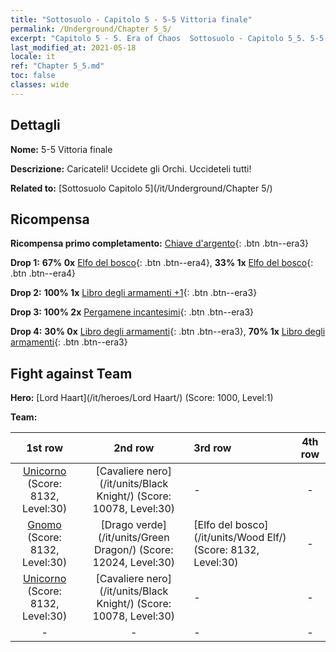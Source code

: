 ```yaml
---
title: "Sottosuolo - Capitolo 5 - 5-5 Vittoria finale"
permalink: /Underground/Chapter 5_5/
excerpt: "Capitolo 5 - 5. Era of Chaos  Sottosuolo - Capitolo 5_5. 5-5 Vittoria finale"
last_modified_at: 2021-05-18
locale: it
ref: "Chapter 5_5.md"
toc: false
classes: wide
---
```


## Dettagli

 **Nome:** 5-5 Vittoria finale

 **Descrizione:** Caricateli! Uccidete gli Orchi. Uccideteli tutti!

 **Related to:** [Sottosuolo Capitolo 5](/it/Underground/Chapter 5/)

## Ricompensa

 **Ricompensa primo completamento:** [Chiave d'argento](/ItemsIT/con_693/){: .btn .btn--era3}

 **Drop 1:** **67% 0x** [Elfo del bosco](/ItemsIT/unt_201/){: .btn .btn--era4}, **33% 1x** [Elfo del bosco](/ItemsIT/unt_201/){: .btn .btn--era4}

 **Drop 2:** **100% 1x** [Libro degli armamenti +1](/ItemsIT/mat_25/){: .btn .btn--era3}

 **Drop 3:** **100% 2x** [Pergamene incantesimi](/ItemsIT/con_694/){: .btn .btn--era3}

 **Drop 4:** **30% 0x** [Libro degli armamenti](/ItemsIT/mat_18/){: .btn .btn--era3}, **70% 1x** [Libro degli armamenti](/ItemsIT/mat_18/){: .btn .btn--era3}


## Fight against Team
 **Hero:** [Lord Haart](/it/heroes/Lord Haart/) (Score: 1000, Level:1)

 **Team:**


  | 1st row | 2nd row | 3rd row | 4th row |
  |:----:|:----:|:----|:----:|
  | [Unicorno](/it/units/Unicorn/) (Score: 8132, Level:30)  | [Cavaliere nero](/it/units/Black Knight/) (Score: 10078, Level:30)  | - | - |
  | [Gnomo](/it/units/Dwarf/) (Score: 8132, Level:30)  | [Drago verde](/it/units/Green Dragon/) (Score: 12024, Level:30)  | [Elfo del bosco](/it/units/Wood Elf/) (Score: 8132, Level:30)  | - |
  | [Unicorno](/it/units/Unicorn/) (Score: 8132, Level:30)  | [Cavaliere nero](/it/units/Black Knight/) (Score: 10078, Level:30)  | - | - |
  | - | - | - | - |


